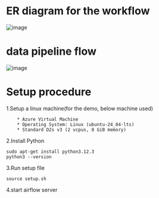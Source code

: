# ER diagram for the workflow

![image](https://github.com/user-attachments/assets/7e3feb42-b7d3-4dce-899b-c56eec999387)



# data pipeline flow

![image](https://github.com/user-attachments/assets/17c776d1-8d13-47c0-b502-e61b412070a8)




# Setup procedure
1.Setup a linux machine(for the demo, below machine used)

        * Azure Virtual Machine
        * Operating System: Linux (ubuntu-24_04-lts)
        * Standard D2s v3 (2 vcpus, 8 GiB memory)
        
2.Install Python 

    sudo apt-get install python3.12.3
    python3 --version

3.Run setup file
    
    source setup.sh

4.start airflow server
